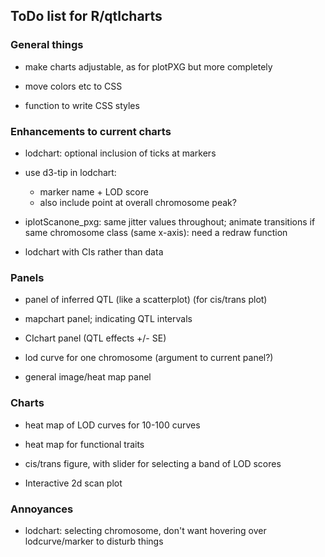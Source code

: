 ## ToDo list for R/qtlcharts

### General things

- make charts adjustable, as for plotPXG but more completely

- move colors etc to CSS

- function to write CSS styles



### Enhancements to current charts

- lodchart: optional inclusion of ticks at markers

- use d3-tip in lodchart:
  - marker name + LOD score
  - also include point at overall chromosome peak?

- iplotScanone_pxg: same jitter values throughout; animate transitions
  if same chromosome class (same x-axis): need a redraw function

- lodchart with CIs rather than data



### Panels

- panel of inferred QTL (like a scatterplot) (for cis/trans plot)

- mapchart panel; indicating QTL intervals

- CIchart panel (QTL effects +/- SE)

- lod curve for one chromosome (argument to current panel?)

- general image/heat map panel



### Charts

- heat map of LOD curves for 10-100 curves

- heat map for functional traits

- cis/trans figure, with slider for selecting a band of LOD scores

- Interactive 2d scan plot



### Annoyances

- lodchart: selecting chromosome, don't want hovering over
  lodcurve/marker to disturb things

